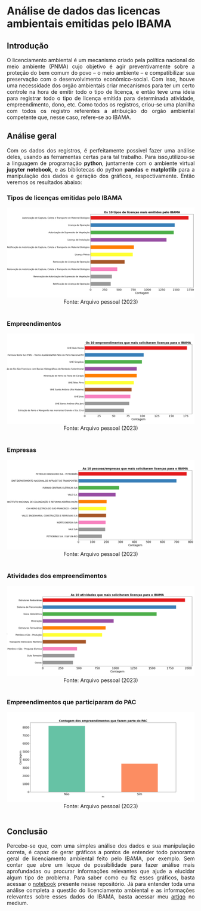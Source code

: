 # Análise de dados das licencas ambientais emitidas pelo IBAMA

## Introdução

<div align='justify'>O licenciamento ambiental é um mecanismo criado pela política nacional do meio ambiente (PNMA) cujo objetivo é agir preventivamente sobre a proteção do bem comum do povo – o meio ambiente – e compatibilizar sua preservação com o desenvolvimento econômico-social. Com isso, houve uma necessidade dos orgão ambientais criar mecanismos para ter um certo controle na hora de emitir todo o tipo de licença, e então teve uma ideia para registrar todo o tipo de licença emitida para determinada atividade, empreendimento, dono, etc. Como todos os registros, criou-se uma planilha com todos os registro referentes a atribuição do orgão ambiental competente que, nesse caso, refere-se ao IBAMA.</div>

## Análise geral

<div align='justify'>Com os dados dos registros, é perfeitamente possivel fazer uma análise deles, usando as ferramentas certas para tal trabalho. Para isso,utilizou-se a linguagem de programação <b>python</b>, juntamente com o ambiente virtual <b>jupyter notebook</b>, e as bibliotecas do python <b>pandas</b> e <b>matplotlib</b> para a manipulação dos dados e geração dos gráficos, respectivamente. Então veremos os resultados abaixo:</div>

### Tipos de licenças emitidas pelo IBAMA

<div align="center"><img src="imagens_graficos/tipos_licencas.png"/></div>
<div align="center">Fonte: Arquivo pessoal (2023)</div><br/>

### Empreendimentos

<div align="center"><img src="imagens_graficos/empreendimentos_licencas.png"/></div>
<div align="center">Fonte: Arquivo pessoal (2023)</div><br/>

### Empresas

<div align="center"><img src="imagens_graficos/donos_empreendimentos_licencas.png"/></div>
<div align="center">Fonte: Arquivo pessoal (2023)</div><br/>

### Atividades dos empreendimentos 

<div align="center"><img src="imagens_graficos/atividades_licencas.png"/></div>
<div align="center">Fonte: Arquivo pessoal (2023)</div><br/>

### Empreendimentos que participaram do PAC

<div align="center"><img src="imagens_graficos/pac_empreendimentos_licencas.png"/></div>
<div align="center">Fonte: Arquivo pessoal (2023)</div><br/>

## Conclusão

<div align='justify'>Percebe-se que, com uma simples análise dos dados e sua manipulação correta, é capaz de gerar gráficos a pontos de entender todo panorama geral de licenciamento ambiental feito pelo IBAMA, por exemplo. Sem contar que abre um leque de possibilidade para fazer análise mais aprofundadas ou procurar informações relevantes que ajude a elucidar algum tipo de problema. Para saber como eu fiz esses gráficos, basta acessar o <a href="https://github.com/fernandessfae/licencas_ambientais_ibama/blob/master/analise_dados_IBAMA.ipynb">notebook</a> presente nesse repositório. Já para entender toda uma análise completa a questão do licenciamento ambiental e as informações relevantes sobre esses dados do IBAMA, basta acessar meu <a href="https://medium.com/@aristotelesfernandes11/an%C3%A1lise-de-dados-das-licen%C3%A7as-ambientais-de-atividades-e-empreendimentos-licenciados-pelo-ibama-599d92015594">artigo</a> no medium.</div>